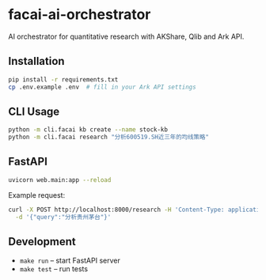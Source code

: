 # facai-ai-orchestrator

AI orchestrator for quantitative research with AKShare, Qlib and Ark API.

## Installation

```bash
pip install -r requirements.txt
cp .env.example .env  # fill in your Ark API settings
```

## CLI Usage

```bash
python -m cli.facai kb create --name stock-kb
python -m cli.facai research "分析600519.SH近三年的均线策略"
```

## FastAPI

```bash
uvicorn web.main:app --reload
```

Example request:

```bash
curl -X POST http://localhost:8000/research -H 'Content-Type: application/json' \
  -d '{"query":"分析贵州茅台"}'
```

## Development

- `make run` – start FastAPI server
- `make test` – run tests
